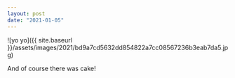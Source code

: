 ```yaml
---
layout: post
date: "2021-01-05"
---
```


![yo yo]({{ site.baseurl }}/assets/images/2021/bd9a7cd5632dd854822a7cc08567236b3eab7da5.jpg)

And of course there was cake!

